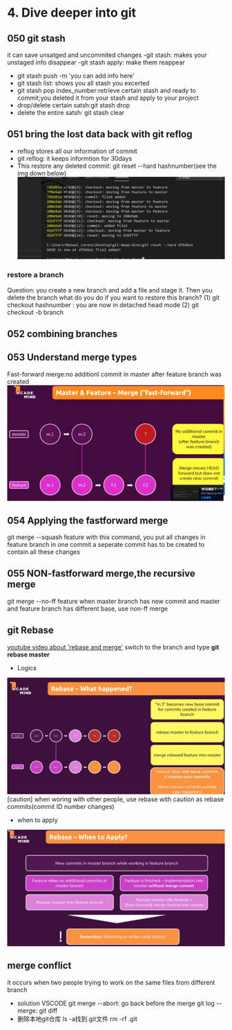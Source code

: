 # 4. Dive deeper into git 
## 050 git stash
it can save unsatged and uncommited changes
-git stash: makes your unstaged info disappear
-git stash apply: make them reappear
- git stash push -m 'you can add info here'
- git stash list: shows you all stash you excerted 
- git stash pop index_number:retrieve certain stash and ready to commit;you deleted it from your stash and apply to your project 
- drop/delete certain satsh:git stash drop
- delete the entire satsh: git stash clear
## 051 bring the lost data back with git reflog
- reflog stores all our information of commit
- git reflog: it keeps informtion for 30days
- This restore any deleted commit:
git reset --hard hashnumber(see the img down below)
![hashnumber](./Screenshot%202023-05-03%20at%2011.00.11.png)
### restore a branch 
Question: you create a new branch and add a file and stage it. Then you delete the branch 
what do you do if you want to restore this branch?
(1) git checkout hashnumber : you are now in detached head mode
(2) git checkout -b branch 
## 052 combining branches 
## 053 Understand merge types
Fast-forward merge:no additionl commit in master after feature branch was created
![](./Screenshot%202023-05-03%20at%2014.46.51.png)
## 054 Applying the fastforward merge
git merge --squash feature
with this command, you put all changes in feature branch in one commit
a seperate commit has to be created to contain all these changes
## 055 NON-fastforward merge,the recursive merge
git merge --no-ff feature
when master branch has new commit and master and feature branch has different base, use non-ff merge
## git Rebase
[youtube video about 'rebase and merge'](https://www.youtube.com/watch?v=CRlGDDprdOQ)
switch to the branch and type **git rebase master**
- Logics 

![](./rebase.png)
[caution] when woring with other people, use rebase with caution as rebase commits(commit ID number changes)
- when to apply 

![](./Screenshot%202023-05-03%20at%2016.34.38.png)
 ## merge conflict 
 it occurs when two people trying to work on the same files from different branch
- solution
VSCODE
git merge --abort: go back before the merge 
git log --merge:
git diff 
- 删除本地git仓库
ls -a找到.git文件
rm -rf .git